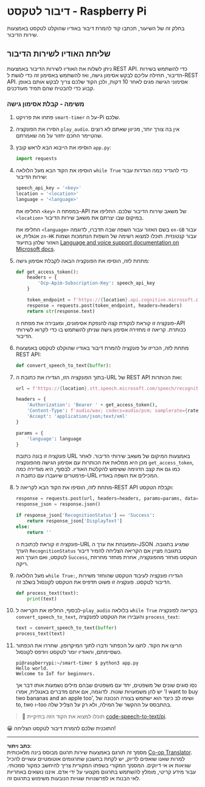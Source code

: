 <!--
CO_OP_TRANSLATOR_METADATA:
{
  "original_hash": "af249a24d4fe4f4de4806adbc3bc9d86",
  "translation_date": "2025-08-27T22:43:29+00:00",
  "source_file": "6-consumer/lessons/1-speech-recognition/pi-speech-to-text.md",
  "language_code": "he"
}
-->
# דיבור לטקסט - Raspberry Pi

בחלק זה של השיעור, תכתבו קוד להמרת דיבור באודיו שהוקלט לטקסט באמצעות שירות הדיבור.

## שליחת האודיו לשירות הדיבור

ניתן לשלוח את האודיו לשירות הדיבור באמצעות REST API. כדי להשתמש בשירות הדיבור, תחילה עליכם לבקש אסימון גישה, ואז להשתמש באסימון זה כדי לגשת ל-REST API. אסימוני הגישה פגים לאחר 10 דקות, ולכן הקוד שלכם צריך לבקש אותם באופן קבוע כדי להבטיח שהם תמיד מעודכנים.

### משימה - קבלת אסימון גישה

1. פתחו את פרויקט `smart-timer` על ה-Pi שלכם.

1. הסירו את הפונקציה `play_audio`. אין בה צורך יותר, מכיוון שאתם לא רוצים שהטיימר החכם יחזור על מה שאמרתם.

1. הוסיפו את הייבוא הבא לראש קובץ `app.py`:

    ```python
    import requests
    ```

1. הוסיפו את הקוד הבא מעל הלולאה `while True` כדי להגדיר כמה הגדרות עבור שירות הדיבור:

    ```python
    speech_api_key = '<key>'
    location = '<location>'
    language = '<language>'
    ```

    החליפו את `<key>` במפתח ה-API של משאב שירות הדיבור שלכם. החליפו את `<location>` במיקום שבו יצרתם את משאב שירות הדיבור.

    החליפו את `<language>` בשם האזור עבור השפה שבה תדברו, לדוגמה `en-GB` עבור אנגלית, או `zn-HK` עבור קנטונזית. תוכלו למצוא רשימה של השפות הנתמכות ושמות האזור שלהן בתיעוד [Language and voice support documentation on Microsoft docs](https://docs.microsoft.com/azure/cognitive-services/speech-service/language-support?WT.mc_id=academic-17441-jabenn#speech-to-text).

1. מתחת לזה, הוסיפו את הפונקציה הבאה לקבלת אסימון גישה:

    ```python
    def get_access_token():
        headers = {
            'Ocp-Apim-Subscription-Key': speech_api_key
        }
    
        token_endpoint = f'https://{location}.api.cognitive.microsoft.com/sts/v1.0/issuetoken'
        response = requests.post(token_endpoint, headers=headers)
        return str(response.text)
    ```

    פונקציה זו קוראת לנקודת קצה להנפקת אסימונים, ומעבירה את מפתח ה-API ככותרת. קריאה זו מחזירה אסימון גישה שניתן להשתמש בו כדי לקרוא לשירותי הדיבור.

1. מתחת לזה, הכריזו על פונקציה להמרת דיבור באודיו שהוקלט לטקסט באמצעות REST API:

    ```python
    def convert_speech_to_text(buffer):
    ```

1. בתוך הפונקציה הזו, הגדירו את כתובת ה-URL של REST API ואת הכותרות:

    ```python
    url = f'https://{location}.stt.speech.microsoft.com/speech/recognition/conversation/cognitiveservices/v1'

    headers = {
        'Authorization': 'Bearer ' + get_access_token(),
        'Content-Type': f'audio/wav; codecs=audio/pcm; samplerate={rate}',
        'Accept': 'application/json;text/xml'
    }

    params = {
        'language': language
    }
    ```

    פונקציה זו בונה כתובת URL באמצעות המיקום של משאב שירותי הדיבור. לאחר מכן היא ממלאת את הכותרות עם אסימון הגישה מהפונקציה `get_access_token`, כמו גם את קצב הדגימה ששימש להקלטת האודיו. לבסוף, היא מגדירה כמה פרמטרים שיועברו עם כתובת ה-URL המכילים את השפה באודיו.

1. מתחת לזה, הוסיפו את הקוד הבא לקריאה ל-REST API וקבלת הטקסט:

    ```python
    response = requests.post(url, headers=headers, params=params, data=buffer)
    response_json = response.json()

    if response_json['RecognitionStatus'] == 'Success':
        return response_json['DisplayText']
    else:
        return ''
    ```

    פונקציה זו קוראת לכתובת ה-URL ומפענחת את ערך ה-JSON שמגיע בתגובה. הערך `RecognitionStatus` בתגובה מציין אם הקריאה הצליחה להמיר דיבור לטקסט, ואם הערך הוא `Success`, הטקסט מוחזר מהפונקציה, אחרת מוחזר מחרוזת ריקה.

1. מעל הלולאה `while True:`, הגדירו פונקציה לעיבוד הטקסט שהוחזר משירות הדיבור לטקסט. פונקציה זו פשוט תדפיס את הטקסט לקונסול בשלב זה.

    ```python
    def process_text(text):
        print(text)
    ```

1. לבסוף, החליפו את הקריאה ל-`play_audio` בלולאה `while True` בקריאה לפונקציה `convert_speech_to_text`, והעבירו את הטקסט לפונקציה `process_text`:

    ```python
    text = convert_speech_to_text(buffer)
    process_text(text)
    ```

1. הריצו את הקוד. לחצו על הכפתור ודברו לתוך המיקרופון. שחררו את הכפתור כשסיימתם, והאודיו יומר לטקסט ויודפס לקונסול.

    ```output
    pi@raspberrypi:~/smart-timer $ python3 app.py 
    Hello world.
    Welcome to IoT for beginners.
    ```

    נסו סוגים שונים של משפטים, יחד עם משפטים שבהם מילים נשמעות אותו דבר אך יש להן משמעויות שונות. לדוגמה, אם אתם מדברים באנגלית, אמרו 'I want to buy two bananas and an apple too', ושימו לב כיצד הוא ישתמש בצורה הנכונה של to, two ו-too בהתבסס על ההקשר של המילה, ולא רק על הצליל שלה.

> 💁 תוכלו למצוא את הקוד הזה בתיקיית [code-speech-to-text/pi](../../../../../6-consumer/lessons/1-speech-recognition/code-speech-to-text/pi).

😀 התוכנית שלכם להמרת דיבור לטקסט הצליחה!

---

**כתב ויתור**:  
מסמך זה תורגם באמצעות שירות תרגום מבוסס בינה מלאכותית [Co-op Translator](https://github.com/Azure/co-op-translator). למרות שאנו שואפים לדיוק, יש לקחת בחשבון שתרגומים אוטומטיים עשויים להכיל שגיאות או אי דיוקים. המסמך המקורי בשפתו המקורית צריך להיחשב כמקור סמכותי. עבור מידע קריטי, מומלץ להשתמש בתרגום מקצועי על ידי אדם. איננו נושאים באחריות לאי הבנות או לפרשנויות שגויות הנובעות משימוש בתרגום זה.